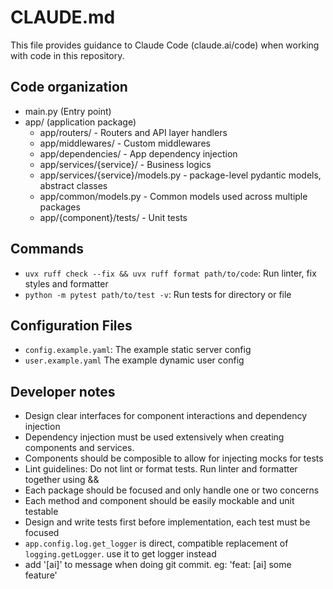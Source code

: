 # CLAUDE.md
This file provides guidance to Claude Code (claude.ai/code) when working with code in this repository.

## Code organization
- main.py (Entry point)
- app/ (application package)
  - app/routers/ - Routers and API layer handlers
  - app/middlewares/ - Custom middlewares
  - app/dependencies/ - App dependency injection
  - app/services/{service}/ - Business logics
  - app/services/{service}/models.py - package-level pydantic models, abstract classes
  - app/common/models.py - Common models used across multiple packages
  - app/{component}/tests/ - Unit tests

## Commands
- `uvx ruff check --fix && uvx ruff format path/to/code`: Run linter, fix styles and formatter
- `python -m pytest path/to/test -v`: Run tests for directory or file

## Configuration Files
- `config.example.yaml`: The example static server config
- `user.example.yaml` The example dynamic user config


## Developer notes
- Design clear interfaces for component interactions and dependency injection
- Dependency injection must be used extensively when creating components and services.
- Components should be composible to allow for injecting mocks for tests
- Lint guidelines: Do not lint or format tests. Run linter and formatter together using &&
- Each package should be focused and only handle one or two concerns
- Each method and component should be easily mockable and unit testable
- Design and write tests first before implementation, each test must be focused
- `app.config.log.get_logger` is direct, compatible replacement of `logging.getLogger`. use it to get logger instead
- add '[ai]' to message when doing git commit. eg: 'feat: [ai] some feature'
